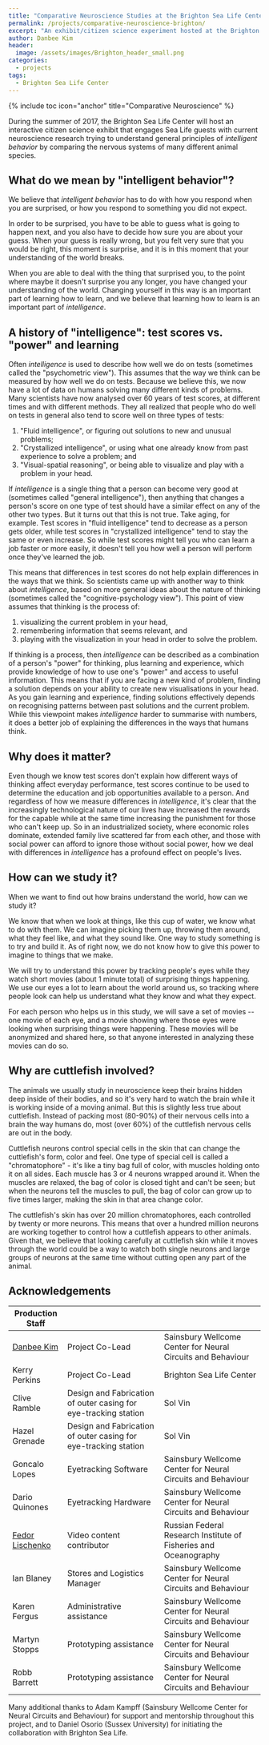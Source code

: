 ```yaml
---
title: "Comparative Neuroscience Studies at the Brighton Sea Life Center"
permalink: /projects/comparative-neuroscience-brighton/
excerpt: "An exhibit/citizen science experiment hosted at the Brighton Sea Life Center, July-August 2017."
author: Danbee Kim
header:
  image: /assets/images/Brighton_header_small.png
categories:
  - projects
tags:
  - Brighton Sea Life Center
---
```


{% include toc icon="anchor" title="Comparative Neuroscience" %}

During the summer of 2017, the Brighton Sea Life Center will host an interactive citizen science exhibit that engages Sea Life guests with current neuroscience research trying to understand general principles of _intelligent behavior_ by comparing the nervous systems of many different animal species. 

## What do we mean by "intelligent behavior"?

We believe that _intelligent behavior_ has to do with how you respond when you are surprised, or how you respond to something you did not expect.

In order to be surprised, you have to be able to guess what is going to happen next, and you also have to decide how sure you are about your guess. When your guess is really wrong, but you felt very sure that you would be right, this moment is surprise, and it is in this moment that your understanding of the world breaks.

When you are able to deal with the thing that surprised you, to the point where maybe it doesn't surprise you any longer, you have changed your understanding of the world. Changing yourself in this way is an important part of learning how to learn, and we believe that learning how to learn is an important part of _intelligence_. 

## A history of "intelligence": test scores vs. "power" and learning

Often _intelligence_ is used to describe how well we do on tests (sometimes called the "psychometric view"). This assumes that the way we think can be measured by how well we do on tests. Because we believe this, we now have a lot of data on humans solving many different kinds of problems. Many scientists have now analysed over 60 years of test scores, at different times and with different methods. They all realized that people who do well on tests in general also tend to score well on three types of tests:
 
  1. "Fluid intelligence", or figuring out solutions to new and unusual problems;
  2. "Crystallized intelligence", or using what one already know from past experience to solve a problem; and
  3. "Visual-spatial reasoning", or being able to visualize and play with a problem in your head.
 
If _intelligence_ is a single thing that a person can become very good at (sometimes called "general intelligence"), then anything that changes a person's score on one type of test should have a similar effect on any of the other two types. But it turns out that this is not true. Take aging, for example. Test scores in "fluid intelligence" tend to decrease as a person gets older, while test scores in "crystallized intelligence" tend to stay the same or even increase. So while test scores might tell you who can learn a job faster or more easily, it doesn't tell you how well a person will perform once they've learned the job.
 
This means that differences in test scores do not help explain differences in the ways that we think. So scientists came up with another way to think about _intelligence_, based on more general ideas about the nature of thinking (sometimes called the "cognitive-psychology view"). This point of view assumes that thinking is the process of:
 
  1. visualizing the current problem in your head,
  2. remembering information that seems relevant, and
  3. playing with the visualization in your head in order to solve the problem.
 
If thinking is a process, then _intelligence_ can be described as a combination of a person's "power" for thinking, plus learning and experience, which provide knowledge of how to use one's "power" and access to useful information. This means that if you are facing a new kind of problem, finding a solution depends on your ability to create new visualisations in your head. As you gain learning and experience, finding solutions effectively depends on recognising patterns between past solutions and the current problem. While this viewpoint makes _intelligence_ harder to summarise with numbers, it does a better job of explaining the differences in the ways that humans think.
 
## Why does it matter?
 
Even though we know test scores don't explain how different ways of thinking affect everyday performance, test scores continue to be used to determine the education and job opportunities available to a person. And regardless of how we measure differences in _intelligence_, it's clear that the increasingly technological nature of our lives have increased the rewards for the capable while at the same time increasing the punishment for those who can't keep up. So in an industrialized society, where economic roles dominate, extended family live scattered far from each other, and those with social power can afford to ignore those without social power, how we deal with differences in _intelligence_ has a profound effect on people's lives. 


## How can we study it?

When we want to find out how brains understand the world, how can we study it?

We know that when we look at things, like this cup of water, we know what to do with them. We can imagine picking them up, throwing them around, what they feel like, and what they sound like. One way to study something is to try and build it. As of right now, we do not know how to give this power to imagine to things that we make.
 
We will try to understand this power by tracking people's eyes while they watch short movies (about 1 minute total) of surprising things happening. We use our eyes a lot to learn about the world around us, so tracking where people look can help us understand what they know and what they expect.

For each person who helps us in this study, we will save a set of movies -- one movie of each eye, and a movie showing where those eyes were looking when surprising things were happening. These movies will be anonymized and shared here, so that anyone interested in analyzing these movies can do so.  
 
## Why are cuttlefish involved?
 
The animals we usually study in neuroscience keep their brains hidden deep inside of their bodies, and so it's very hard to watch the brain while it is working inside of a moving animal. But this is slightly less true about cuttlefish. Instead of packing most (80-90%) of their nervous cells into a brain the way humans do, most (over 60%) of the cuttlefish nervous cells are out in the body.
 
Cuttlefish neurons control special cells in the skin that can change the cuttlefish's form, color and feel. One type of special cell is called a "chromatophore" - it's like a tiny bag full of color, with muscles holding onto it on all sides. Each muscle has 3 or 4 neurons wrapped around it. When the muscles are relaxed, the bag of color is closed tight and can't be seen; but when the neurons tell the muscles to pull, the bag of color can grow up to five times larger, making the skin in that area change color.
 
The cuttlefish's skin has over 20 million chromatophores, each controlled by twenty or more neurons. This means that over a hundred million neurons are working together to control how a cuttlefish appears to other animals. Given that, we believe that looking carefully at cuttlefish skin while it moves through the world could be a way to watch both single neurons and large groups of neurons at the same time without cutting open any part of the animal.

## Acknowledgements

| Production Staff |                   |                                                              |
| ------           | ------            | ------                                                       |
| [Danbee Kim](mailto:danbee@alum.mit.edu) | Project Co-Lead | Sainsbury Wellcome Center for Neural Circuits and Behaviour  |
| Kerry Perkins    | Project Co-Lead   | Brighton Sea Life Center                                     |
| Clive Ramble     | Design and Fabrication of outer casing for eye-tracking station | Sol Vin  |
| Hazel Grenade    | Design and Fabrication of outer casing for eye-tracking station | Sol Vin  |
| Goncalo Lopes    | Eyetracking Software | Sainsbury Wellcome Center for Neural Circuits and Behaviour |
| Dario Quinones   | Eyetracking Hardware | Sainsbury Wellcome Center for Neural Circuits and Behaviour |
| [Fedor Lischenko](mailto:Fedor-LN@ya.ru) | Video content contributor | Russian Federal Research Institute of Fisheries and Oceanography |
| Ian Blaney       | Stores and Logistics Manager | Sainsbury Wellcome Center for Neural Circuits and Behaviour |
| Karen Fergus     | Administrative assistance | Sainsbury Wellcome Center for Neural Circuits and Behaviour |
| Martyn Stopps    | Prototyping assistance | Sainsbury Wellcome Center for Neural Circuits and Behaviour |
| Robb Barrett     | Prototyping assistance | Sainsbury Wellcome Center for Neural Circuits and Behaviour |

Many additional thanks to Adam Kampff (Sainsbury Wellcome Center for Neural Circuits and Behaviour) for support and mentorship throughout this project, and to Daniel Osorio (Sussex University) for initiating the collaboration with Brighton Sea Life.
